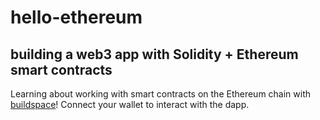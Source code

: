 # hello-ethereum
## building a web3 app with Solidity + Ethereum smart contracts

Learning about working with smart contracts on the Ethereum chain with [buildspace](https://buildspace.so/)! Connect your wallet to interact with the dapp. 
